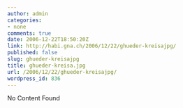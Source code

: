 ```yaml
---
author: admin
categories:
- none
comments: true
date: 2006-12-22T18:50:20Z
link: http://habi.gna.ch/2006/12/22/ghueder-kreisajpg/
published: false
slug: ghueder-kreisajpg
title: ghueder-kreisa.jpg
url: /2006/12/22/ghueder-kreisajpg/
wordpress_id: 836
---
```


No Content Found
